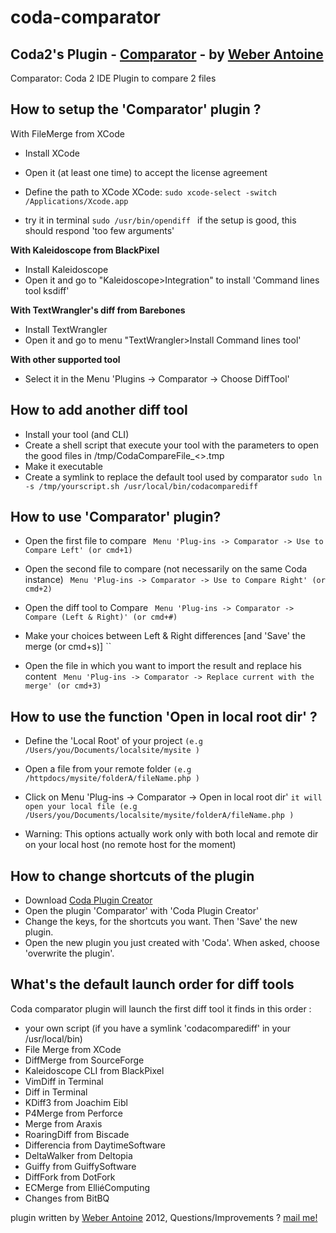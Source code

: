 coda-comparator
===============

Coda2's Plugin - [Comparator](http://dl.weberantoine.fr) - by [Weber Antoine](mailto:pro@weberantoine.fr)
--------------------
Comparator: Coda 2 IDE Plugin to compare 2 files

How to setup the 'Comparator' plugin ?
--------------------
With FileMerge from XCode
* Install XCode
* Open it (at least one time) to accept the license agreement
* Define the path to XCode XCode:
	`sudo xcode-select -switch /Applications/Xcode.app`

* try it in terminal `sudo /usr/bin/opendiff `
    if the setup is good, this should respond 'too few arguments'

**With Kaleidoscope from BlackPixel**

* Install Kaleidoscope
* Open it and go to "Kaleidoscope>Integration" to install 'Command lines tool ksdiff'
	
**With TextWrangler's diff from Barebones**

* Install TextWrangler
* Open it and go to menu "TextWrangler>Install Command lines tool'


**With other supported tool**

* Select it in the Menu 'Plugins -> Comparator -> Choose DiffTool'

    		
How to add another diff tool
--------------------

* Install your tool (and CLI) 
* Create a shell script that execute your tool with the parameters to open the good files in /tmp/CodaCompareFile_<>.tmp
* Make it executable
* Create a symlink to replace the default tool used by comparator
	`sudo ln -s /tmp/yourscript.sh /usr/local/bin/codacomparediff`

How to use 'Comparator' plugin?
--------------------

*  Open the first file to compare 
	` Menu 'Plug-ins -> Comparator -> Use to Compare Left' (or cmd+1)`

*  Open the second file to compare (not necessarily on the same Coda instance)
	` Menu 'Plug-ins -> Comparator -> Use to Compare Right' (or cmd+2)`

*  Open the diff tool to Compare
	` Menu 'Plug-ins -> Comparator -> Compare (Left & Right)' (or cmd+#)`


*  Make your choices between Left & Right differences [and 'Save' the merge (or cmd+s)]
	``


*  Open the file in which you want to import the result and replace his content
	` Menu 'Plug-ins -> Comparator -> Replace current with the merge' (or cmd+3)`
    				

How to use the function 'Open in local root dir' ?
--------------------
    		
* Define the 'Local Root' of your project
  `(e.g /Users/you/Documents/localsite/mysite )`

* Open a file from your remote folder 
  `(e.g /httpdocs/mysite/folderA/fileName.php )`

* Click on Menu 'Plug-ins -> Comparator -> Open in local root dir'
  `it will open your local file (e.g /Users/you/Documents/localsite/mysite/folderA/fileName.php )`

* Warning: This options actually work only with both local and remote dir on your local host (no remote host for the moment)
    		  
How to change shortcuts of the plugin
-------------------- 
    		
* Download <a href='http://panic.com/coda/d/Coda%20Plug-in%20Creator.zip' >Coda Plugin Creator</a> 
* Open the plugin 'Comparator' with 'Coda Plugin Creator'
* Change the keys, for the shortcuts you want. Then 'Save' the new plugin.
* Open the new plugin you just created with 'Coda'. When asked, choose 'overwrite the plugin'. 

What's the default launch order for diff tools
-------------------- 
    		
Coda comparator plugin will launch the first diff tool it finds in this order :
* your own script (if you have a symlink 'codacomparediff' in your /usr/local/bin) 
* File Merge from XCode
* DiffMerge from SourceForge
* Kaleidoscope CLI from BlackPixel
* VimDiff in Terminal
* Diff in Terminal
* KDiff3 from Joachim Eibl
* P4Merge from Perforce
* Merge from Araxis
* RoaringDiff from Biscade
* Differencia from DaytimeSoftware
* DeltaWalker from Deltopia
* Guiffy from GuiffySoftware
* DiffFork from DotFork
* ECMerge from ElliéComputing
* Changes from BitBQ

plugin written by [Weber Antoine](http://www.weberantoine.fr) 2012, Questions/Improvements ? [mail me!](mailto:pro@weberantoine.fr)